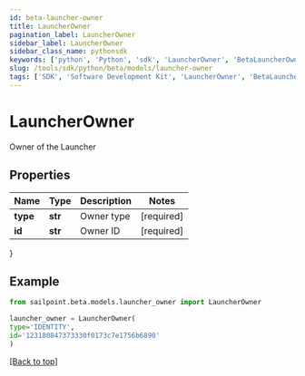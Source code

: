 ```yaml
---
id: beta-launcher-owner
title: LauncherOwner
pagination_label: LauncherOwner
sidebar_label: LauncherOwner
sidebar_class_name: pythonsdk
keywords: ['python', 'Python', 'sdk', 'LauncherOwner', 'BetaLauncherOwner'] 
slug: /tools/sdk/python/beta/models/launcher-owner
tags: ['SDK', 'Software Development Kit', 'LauncherOwner', 'BetaLauncherOwner']
---
```


# LauncherOwner

Owner of the Launcher

## Properties

Name | Type | Description | Notes
------------ | ------------- | ------------- | -------------
**type** | **str** | Owner type | [required]
**id** | **str** | Owner ID | [required]
}

## Example

```python
from sailpoint.beta.models.launcher_owner import LauncherOwner

launcher_owner = LauncherOwner(
type='IDENTITY',
id='123180847373330f0173c7e1756b6890'
)

```
[[Back to top]](#) 

